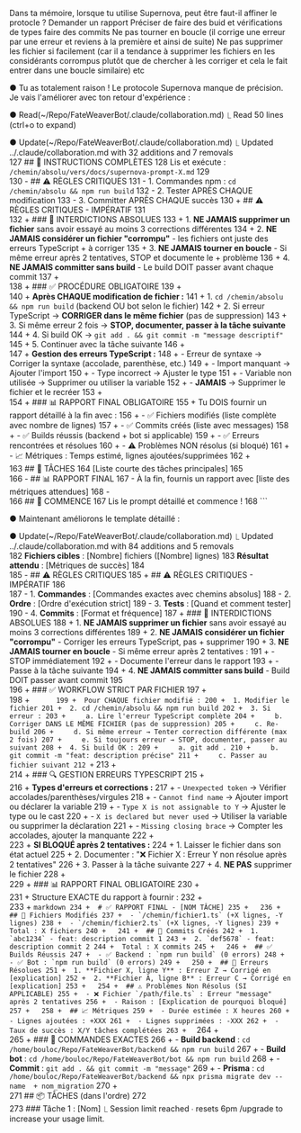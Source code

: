 Dans ta mémoire, lorsque tu utilise Supernova, peut être faut-il affiner le protocle ?
Demander un rapport
Préciser de faire des buid et vérifications de types
faire des commits
Ne pas tourner en boucle (il corrige une erreur par une erreur et reviens à la première et ainsi de suite)
Ne pas supprimer les fichier si facilement (car il a tendance à supprimer les fichiers en les considérants
corrompus plutôt que de chercher à les corriger et cela le fait entrer dans une boucle similaire)
etc

● Tu as totalement raison ! Le protocole Supernova manque de précision. Je vais l'améliorer avec ton retour
d'expérience :

● Read(~/Repo/FateWeaverBot/.claude/collaboration.md)
⎿ Read 50 lines (ctrl+o to expand)

● Update(~/Repo/FateWeaverBot/.claude/collaboration.md)
⎿ Updated ../.claude/collaboration.md with 32 additions and 7 removals  
 127 ## 📄 INSTRUCTIONS COMPLÈTES
128 Lis et exécute : `/chemin/absolu/vers/docs/supernova-prompt-X.md`
129  
 130 - ## ⚠️ RÈGLES CRITIQUES
131 - 1. Commandes npm : `cd /chemin/absolu && npm run build`
132 - 2. Tester APRÈS CHAQUE modification
133 - 3. Committer APRÈS CHAQUE succès
130 + ## ⚠️ RÈGLES CRITIQUES - IMPÉRATIF
131  
 132 + ### 🚫 INTERDICTIONS ABSOLUES
133 + 1. **NE JAMAIS supprimer un fichier** sans avoir essayé au moins 3 corrections différentes
134 + 2. **NE JAMAIS considérer un fichier "corrompu"** - les fichiers ont juste des erreurs TypeScript + à corriger
135 + 3. **NE JAMAIS tourner en boucle** - Si même erreur après 2 tentatives, STOP et documente le + problème
136 + 4. **NE JAMAIS committer sans build** - Le build DOIT passer avant chaque commit
137 +  
 138 + ### ✅ PROCÉDURE OBLIGATOIRE
139 +  
 140 + **Après CHAQUE modification de fichier :**
141 + 1. `cd /chemin/absolu && npm run build` (backend OU bot selon le fichier)
142 + 2. Si erreur TypeScript → **CORRIGER dans le même fichier** (pas de suppression)
143 + 3. Si même erreur 2 fois → **STOP, documenter, passer à la tâche suivante**
144 + 4. Si build OK → `git add . && git commit -m "message descriptif"`
145 + 5. Continuer avec la tâche suivante
146 +  
 147 + **Gestion des erreurs TypeScript :**
148 + - Erreur de syntaxe → Corriger la syntaxe (accolade, parenthèse, etc.)
149 + - Import manquant → Ajouter l'import
150 + - Type incorrect → Ajuster le type
151 + - Variable non utilisée → Supprimer ou utiliser la variable
152 + - **JAMAIS** → Supprimer le fichier et le recréer
153 +  
 154 + ### 📊 RAPPORT FINAL OBLIGATOIRE
155 + Tu DOIS fournir un rapport détaillé à la fin avec :
156 + - ✅ Fichiers modifiés (liste complète avec nombre de lignes)
157 + - ✅ Commits créés (liste avec messages)
158 + - ✅ Builds réussis (backend + bot si applicable)
159 + - ✅ Erreurs rencontrées et résolues
160 + - ⚠️ Problèmes NON résolus (si bloqué)
161 + - 📈 Métriques : Temps estimé, lignes ajoutées/supprimées
162 +  
 163 ## 🎯 TÂCHES
164 [Liste courte des tâches principales]
165  
 166 - ## 📊 RAPPORT FINAL
167 - À la fin, fournis un rapport avec [liste des métriques attendues]
168 -  
 166 ## 🚀 COMMENCE
167 Lis le prompt détaillé et commence !
168 \`\`\`

● Maintenant améliorons le template détaillé :

● Update(~/Repo/FateWeaverBot/.claude/collaboration.md)
⎿ Updated ../.claude/collaboration.md with 84 additions and 5 removals  
 182 **Fichiers cibles** : [Nombre] fichiers ([Nombre] lignes)
183 **Résultat attendu** : [Métriques de succès]
184  
 185 - ## ⚠️ RÈGLES CRITIQUES
185 + ## ⚠️ RÈGLES CRITIQUES - IMPÉRATIF
186  
 187 - 1. **Commandes** : [Commandes exactes avec chemins absolus]
188 - 2. **Ordre** : [Ordre d'exécution strict]
189 - 3. **Tests** : [Quand et comment tester]
190 - 4. **Commits** : [Format et fréquence]
187 + ### 🚫 INTERDICTIONS ABSOLUES
188 + 1. **NE JAMAIS supprimer un fichier** sans avoir essayé au moins 3 corrections différentes
189 + 2. **NE JAMAIS considérer un fichier "corrompu"** - Corriger les erreurs TypeScript, pas + supprimer
190 + 3. **NE JAMAIS tourner en boucle** - Si même erreur après 2 tentatives :
191 + - STOP immédiatement
192 + - Documente l'erreur dans le rapport
193 + - Passe à la tâche suivante
194 + 4. **NE JAMAIS committer sans build** - Build DOIT passer avant commit
195  
 196 + ### ✅ WORKFLOW STRICT PAR FICHIER
197 +  
 198 + `       199 +  Pour CHAQUE fichier modifié :
       200 +  1. Modifier le fichier
       201 +  2. cd /chemin/absolu && npm run build
       202 +  3. Si erreur :
       203 +     a. Lire l'erreur TypeScript complète
       204 +     b. Corriger DANS LE MÊME FICHIER (pas de suppression)
       205 +     c. Re-build
       206 +     d. Si même erreur → Tenter correction différente (max 2 fois)
       207 +     e. Si toujours erreur → STOP, documenter, passer au suivant
       208 +  4. Si build OK :
       209 +     a. git add .
       210 +     b. git commit -m "feat: description précise"
       211 +     c. Passer au fichier suivant
       212 + `
213 +  
 214 + ### 🔍 GESTION ERREURS TYPESCRIPT
215 +  
 216 + **Types d'erreurs et corrections :**
217 + - `Unexpected token` → Vérifier accolades/parenthèses/virgules
218 + - `Cannot find name` → Ajouter import ou déclarer la variable
219 + - `Type X is not assignable to Y` → Ajuster le type ou le cast
220 + - `X is declared but never used` → Utiliser la variable ou supprimer la déclaration
221 + - `Missing closing brace` → Compter les accolades, ajouter la manquante
222 +  
 223 + **SI BLOQUÉ après 2 tentatives :**
224 + 1. Laisser le fichier dans son état actuel
225 + 2. Documenter : "❌ Fichier X : Erreur Y non résolue après 2 tentatives"
226 + 3. Passer à la tâche suivante
227 + 4. **NE PAS** supprimer le fichier
228 +  
 229 + ### 📊 RAPPORT FINAL OBLIGATOIRE
230 +  
 231 + Structure EXACTE du rapport à fournir :
232 +  
 233 + `` markdown
       234 +  # ✅ RAPPORT FINAL - [NOM TÂCHE]
       235 +  
       236 +  ## 📁 Fichiers Modifiés
       237 +  - `/chemin/fichier1.ts` (+X lignes, -Y lignes)
       238 +  - `/chemin/fichier2.ts` (+X lignes, -Y lignes)
       239 +  Total : X fichiers
       240 +  
       241 +  ## 💾 Commits Créés
       242 +  1. `abc1234` - feat: description commit 1
       243 +  2. `def5678` - feat: description commit 2
       244 +  Total : X commits
       245 +  
       246 +  ## ✅ Builds Réussis
       247 +  - ✅ Backend : `npm run build` (0 errors)
       248 +  - ✅ Bot : `npm run build` (0 errors)
       249 +  
       250 +  ## 🔧 Erreurs Résolues
       251 +  1. **Fichier X, ligne Y** : Erreur Z → Corrigé en [explication]
       252 +  2. **Fichier A, ligne B** : Erreur C → Corrigé en [explication]
       253 +  
       254 +  ## ⚠️ Problèmes Non Résolus (SI APPLICABLE)
       255 +  - ❌ Fichier `/path/file.ts` : Erreur "message" après 2 tentatives
       256 +  - Raison : [Explication de pourquoi bloqué]
       257 +  
       258 +  ## 📈 Métriques
       259 +  - Durée estimée : X heures
       260 +  - Lignes ajoutées : +XXX
       261 +  - Lignes supprimées : -XXX
       262 +  - Taux de succès : X/Y tâches complétées
       263 +   ``
264 +  
 265 + ### 🎯 COMMANDES EXACTES
266 + - **Build backend** : `cd /home/bouloc/Repo/FateWeaverBot/backend && npm run build`
267 + - **Build bot** : `cd /home/bouloc/Repo/FateWeaverBot/bot && npm run build`
268 + - **Commit** : `git add . && git commit -m "message"`
269 + - **Prisma** : `cd /home/bouloc/Repo/FateWeaverBot/backend && npx prisma migrate dev --name 
           + nom_migration`
270 +  
 271 ## 📦 TÂCHES (dans l'ordre)
272  
 273 ### Tâche 1 : [Nom]
⎿ Session limit reached ∙ resets 6pm
/upgrade to increase your usage limit.
